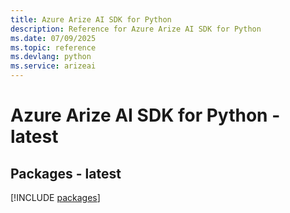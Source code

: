 ```yaml
---
title: Azure Arize AI SDK for Python
description: Reference for Azure Arize AI SDK for Python
ms.date: 07/09/2025
ms.topic: reference
ms.devlang: python
ms.service: arizeai
---
```

# Azure Arize AI SDK for Python - latest
## Packages - latest
[!INCLUDE [packages](arize-ai-index.md)]